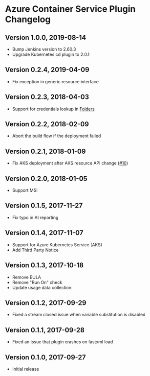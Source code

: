 # Azure Container Service Plugin Changelog

## Version 1.0.0, 2019-08-14
* Bump Jenkins version to 2.60.3
* Upgrade Kubernetes cd plugin to 2.0.1

## Version 0.2.4, 2019-04-09
* Fix exception in generic resource interface

## Version 0.2.3, 2018-04-03
* Support for credentials lookup in [Folders](https://plugins.jenkins.io/cloudbees-folder)

## Version 0.2.2, 2018-02-09
* Abort the build flow if the deployment failed

## Version 0.2.1, 2018-01-09
* Fix AKS deployment after AKS resource API change ([#10](https://github.com/jenkinsci/azure-acs-plugin/issues/10))

## Version 0.2.0, 2018-01-05
* Support MSI

## Version 0.1.5, 2017-11-27
* Fix typo in AI reporting

## Version 0.1.4, 2017-11-07
* Support for Azure Kubernetes Service (AKS)
* Add Third Party Notice

## Version 0.1.3, 2017-10-18
* Remove EULA
* Remove "Run On" check
* Update usage data collection

## Version 0.1.2, 2017-09-29
* Fixed a stream closed issue when variable substitution is disabled

## Version 0.1.1, 2017-09-28
* Fixed an issue that plugin crashes on fastxml load

## Version 0.1.0, 2017-09-27
* Initial release

